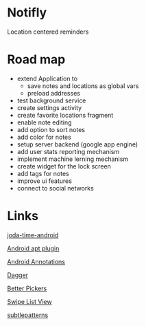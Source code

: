 Notifly
=======
Location centered reminders

Road map
========

* extend Application to 
  * save notes and locations as global vars
  * preload addresses
* test background service 
* create settings activity
* create favorite locations fragment
* enable note editing
* add option to sort notes 
* add color for notes
* setup server backend (google app engine)
* add user stats reporting mechanism
* implement machine lerning mechanism
* create widget for the lock screen
* add tags for notes
* improve ui features
* connect to social networks

Links
=====

[joda-time-android](https://github.com/dlew/joda-time-android)

[Android apt plugin](https://bitbucket.org/hvisser/android-apt)

[Android Annotations](https://github.com/excilys/androidannotations)

[Dagger](http://square.github.io/dagger/)

[Better Pickers](https://github.com/derekbrameyer/android-betterpickers)

[Swipe List View](https://github.com/47deg/android-swipelistview)

[subtlepatterns](http://subtlepatterns.com)

